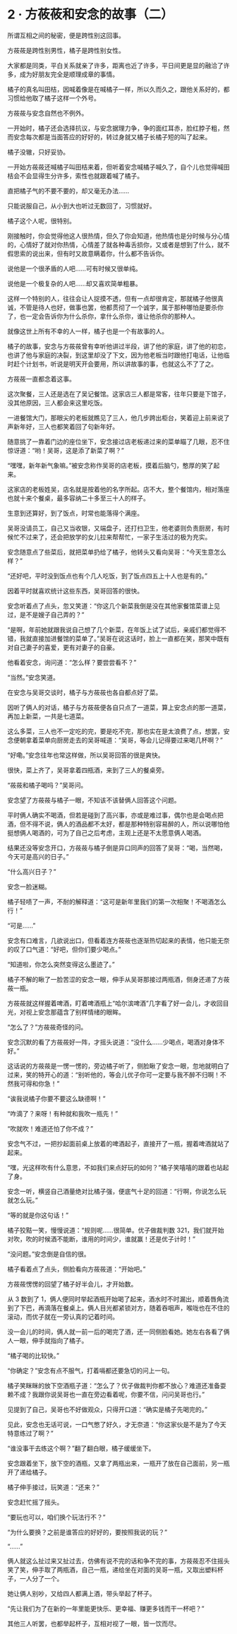 <link rel="stylesheet" href="../../styles/text.css"/>
<h1>2 · 方莜莜和安念的故事（二）</h1>

所谓互相之间的秘密，便是跨性别这回事。

方莜莜是跨性别男性，橘子是跨性别女性。

大家都是同类，平白关系就亲了许多，距离也近了许多，平日间更是显的融洽了许多，成为好朋友完全是顺理成章的事情。

橘子的真名叫田桔，因喊着像是在喊橘子一样，所以久而久之，跟他关系好的，都习惯给他取了橘子这样一个外号。

方莜莜与安念自然也不例外。

一开始时，橘子还会选择抗议，与安念据理力争，争的面红耳赤，脸红脖子粗，然而安念每次都是当面答应的好好的，转过身就又橘子长橘子短的叫了起来。

橘子没辙，只好妥协。

一开始方莜莜还喊橘子叫田桔来着，但听着安念喊橘子喊久了，自个儿也觉得喊田桔会不会显得生分许多，索性也就跟着喊了橘子。

直把橘子气的不要不要的，却又毫无办法……

只能说服自己，从小到大也听过无数回了，习惯就好。

橘子这个人呢，很特别。

刚接触时，你会觉得他这人很热情，但久了你会知道，他热情也是分时候与分心情的，心情好了就对你热情，心情差了就各种毒舌损你，又或者是想到了什么，就不假思索的说出来，但有时又故意瞒着你，什么都不告诉你。

说他是一个很矛盾的人吧……可有时候又很单纯。

说他是一个极复杂的人吧……却又喜欢简单粗暴。

这样一个特别的人，往往会让人捉摸不透，但有一点却很肯定，那就橘子他很真诚，不管是待人也好，做事也罢，他都贯彻了一个诚字，属于那种哪怕是要杀你了，也一定会告诉你为什么杀你，拿什么杀你，谁让他杀你的那种人。

就像这世上所有不幸的人一样，橘子也是一个有故事的人。

橘子的故事，安念与方莜莜曾有幸听他讲过半段，讲了他的家庭，讲了他的初恋，也讲了他与家庭的决裂，到这里却没了下文，因为他老板当时跟他打电话，让他临时赶个计划书，听说是明天开会要用，所以讲故事的事，也就这么不了了之。

方莜莜一直都念着这事。

这次聚餐，三人还是选在了吴记餐馆。这家店三人都是常客，往年只要是下馆子，没其他原因，三人都会来这里吃饭。

一进餐馆大门，那眼尖的老板就瞧见了三人，他几步跨出柜台，笑着迎上前来说了声新年好，三人也都笑着回了句新年好。

随意挑了一靠着门边的座位坐下，安念接过店老板递过来的菜单瞄了几眼，忍不住惊讶道：“哟！吴哥，这是添了新菜了啊？”

“嘿嘿，新年新气象嘛。”被安念称作吴哥的店老板，摸着后脑勺，憨厚的笑了起来。

这家店的老板姓吴，店名就是按着他的名字所起。店不大，整个餐馆内，相对落座也就十来个餐桌，最多容纳二十多至三十人的样子。

生意到还算好，到了饭点，时常也能落得个满座。

吴哥没请员工，自己又当收银，又端盘子，还打扫卫生，他老婆则负责厨房，有时候忙不过来了，还会把放学的女儿拉来帮帮忙，一家子生活过的极为充实。

安念随意点了些菜后，就把菜单扔给了橘子，他转头又看向吴哥：“今天生意怎么样？”

“还好吧，平时没到饭点也有个几人吃饭，到了饭点四五上十人也是有的。”

因着平时就喜欢统计这些东西，吴哥回答的很快。

安念听着点了点头，忽又笑道：“你这几个新菜我倒是没在其他家餐馆菜谱上见过，是不是嫂子自己弄的？”

“是啊，年前她就跟我说自己想了几个新菜，在年饭上试了试后，亲戚们都觉得不错，我就直接加进餐馆的菜单了。”吴哥在说这话时，脸上一直都在笑，那笑中既有对自己妻子的喜爱，更有对妻子的自豪。

他看着安念，询问道：“怎么样？要尝尝看不？”

“当然。”安念笑道。

在安念与吴哥交谈时，橘子与方莜莜也各自都点好了菜。

因听了俩人的对话，橘子与方莜莜便各自只点了一道菜，算上安念点的那一道菜，再加上新菜，一共是七道菜。

这么多菜，三人也不一定吃的完，要是吃不完，那也实在是太浪费了点，想罢，安念便朝拿着菜单向厨房走去的吴哥喊道：“吴哥，等会儿记得要过来喝几杯啊？”

“好嘞。”安念往年也常这样做，所以吴哥回答的很是爽快。

很快，菜上齐了，吴哥拿着四瓶酒，来到了三人的餐桌旁。

“莜莜和橘子喝吗？”吴哥问。

安念望了方莜莜与橘子一眼，不知该不该替俩人回答这个问题。

平时俩人确实不喝酒，但若是碰到了高兴事，亦或是难过事，偶尔也是会喝点把酒，但不得不说，俩人的酒品都不太好，都是那种特别容易醉的人，所以说哪怕他挺想俩人喝酒的，可为了自己之后考虑，主观上还是不太愿意俩人喝酒。

结果还没等安念开口，方莜莜与橘子倒是异口同声的回答了吴哥：“喝，当然喝，今天可是高兴的日子。”

“什么高兴日子？”

安念一脸迷糊。

橘子轻啧了一声，不耐的解释道：“这可是新年里我们的第一次相聚！不喝酒怎么行！”

“可是……”

安念有口难言，几欲说出口，但看着连方莜莜也逐渐热切起来的表情，他只能无奈的叹了口气道：“好吧，但你们要少喝点。”

“知道啦，你怎么突然变得这么墨迹了。”

橘子不解的瞅了一脸苦涩的安念一眼，伸手从吴哥那接过两瓶酒，侧身还递了方莜莜一瓶。

方莜莜就这样握着啤酒，盯着啤酒瓶上“哈尔滨啤酒”几字看了好一会儿，才收回目光，对视上安念那蕴含了别样情绪的眼眸。

“怎么了？”方莜莜奇怪的问。

安念沉默的看了方莜莜好一阵，才摇头说道：“没什么……少喝点，喝酒对身体不好。”

这话说的方莜莜是一愣一愣的，旁边橘子听了，侧脸瞅了安念一眼，忽地就明白了过来，笑的特开心的道：“别听他的，等会儿优子你可一定要与我不醉不归啊！不然我可得和你急！”

“诶我说橘子你要不要这么缺德啊！”

“咋滴了？来呀！有种就和我吹一瓶先！”

“吹就吹！难道还怕了你不成？”

安念气不过，一把抄起面前桌上放着的啤酒起子，直接开了一瓶，握着啤酒就站了起来。

“嘿，光这样吹有什么意思，不如我们来点好玩的如何？”橘子笑嘻嘻的跟着也站起了身。

安念一听，横竖自己酒量绝对比橘子强，便底气十足的回道：“行啊，你说怎么玩就怎么玩。”

“等的就是你这句话！”

橘子狡黠一笑，慢慢说道：“规则呢……很简单。优子做裁判数 321，我们就开始对吹，吹的时候酒不能断，谁用的时间少，谁就赢！还是优子计时！”

“没问题。”安念倒是自信的很。

橘子看着点了点头，侧脸看向方莜莜道：“开始吧。”

方莜莜愣愣的回望了橘子好半会儿，才开始数。

从 3 数到了 1，俩人便同时举起酒瓶开始喝了起来，酒水时不时漏出，顺着唇角流到了下巴，再滴落在餐桌上。俩人目光都紧锁对方，随着吞咽声，喉咙也在不住的滚动，而优子就在一旁认真的记着时间。

没一会儿的时间，俩人就一前一后的喝完了酒，还一同侧脸看她。她左右各看了俩人一眼，伸手就指向了橘子。

“橘子喝的比较快。”

“你确定？”安念有点不服气，打着嗝都还要急切的问上一句。

橘子笑眯眯的放下空酒瓶子道：“怎么了？优子做裁判你都不放心？难道还准备耍赖不成？我跟你说吴哥也一直在旁边看着呢，你要不信，问问吴哥也行。”

见提到了自己，吴哥也不好做观众，只得开口道：“确实是橘子先喝完的。”

见此，安念也无话可说，一口气憋了好久，才无奈道：“你这家伙是不是为了今天特意练过了啊？”

“谁没事干去练这个啊？”翻了翻白眼，橘子缓缓坐下。

安念跟着坐下，放下空的酒瓶，又拿了两瓶出来，一瓶开了放在自己面前，另一瓶开了递给橘子。

橘子伸手接过，玩笑道：“还来？”

安念赶忙摇了摇头。

“要玩也可以，咱们换个玩法行不？”

“为什么要换？之前是谁答应的好好的，要按照我说的玩？”

“……”

俩人就这么扯过来又扯过去，仿佛有说不完的话和争不完的事，方莜莜忍不住摇头笑了笑，伸手取了两瓶酒，自己一瓶，递给坐在对面的吴哥一瓶，又取出塑料杯子，一人分了一个。

她让俩人别吵，又给四人都满上酒，带头举起了杯子。

“先让我们为了在新的一年里能更快乐、更幸福、赚更多钱而干一杯吧？”

其他三人听罢，也都举起杯子，互相对视了一眼，皆一饮而尽。
